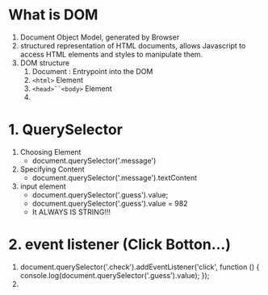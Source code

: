 # What is DOM
1. Document Object Model, generated by Browser
2. structured representation of HTML documents, allows Javascript to access HTML elements and styles to manipulate them.
3. DOM structure
   1. Document : Entrypoint into the DOM
   2. `<html>` Element
   3. `<head>``<body>` Element
   4. 
# 1. QuerySelector
1. Choosing Element
   - document.querySelector('.message')
2. Specifying Content
   - document.querySelector('.message').textContent
3. input element
   - document.querySelector('.guess').value;
   - document.querySelector('.guess').value = 982
   - It ALWAYS IS STRING!!!
# 2. event listener (Click Botton...)
1. document.querySelector('.check').addEventListener('click', function () {
    console.log(document.querySelector('.guess').value);
    });
2. 